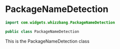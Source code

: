# PackageNameDetection

```java
import com.widgets.whizzbang.PackageNameDetection
```

```java
public class PackageNameDetection
```

This is the PackageNameDetection class

